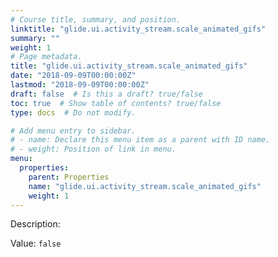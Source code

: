 ```yaml
---
# Course title, summary, and position.
linktitle: "glide.ui.activity_stream.scale_animated_gifs"
summary: ""
weight: 1
# Page metadata.
title: "glide.ui.activity_stream.scale_animated_gifs"
date: "2018-09-09T00:00:00Z"
lastmod: "2018-09-09T00:00:00Z"
draft: false  # Is this a draft? true/false
toc: true  # Show table of contents? true/false
type: docs  # Do not modify.

# Add menu entry to sidebar.
# - name: Declare this menu item as a parent with ID name.
# - weight: Position of link in menu.
menu:
  properties:
    parent: Properties
    name: "glide.ui.activity_stream.scale_animated_gifs"
    weight: 1
---
```


Description: 


Value: `false`